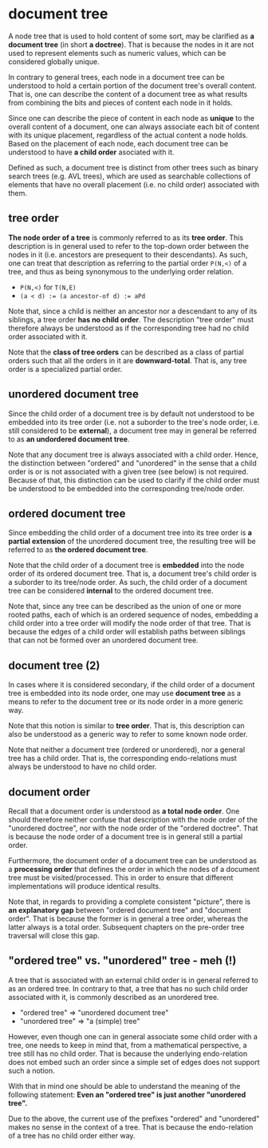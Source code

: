 
<!-- ======================================================================= -->
# document tree

A node tree that is used to hold content of some sort, may be clarified as
**a document tree** (in short **a doctree**). That is because the nodes in
it are not used to represent elements such as numeric values, which can be
considered globally unique.

In contrary to general trees, each node in a document tree can be understood
to hold a certain portion of the document tree's overall content. That is,
one can describe the content of a document tree as what results from
combining the bits and pieces of content each node in it holds.

Since one can describe the piece of content in each node as **unique** to the
overall content of a document, one can always associate each bit of content
with its unique placement, regardless of the actual content a node holds.
Based on the placement of each node, each document tree can be understood to
have **a child order** asociated with it.

Defined as such, a document tree is distinct from other trees such as binary
search trees (e.g. AVL trees), which are used as searchable collections of
elements that have no overall placement (i.e. no child order) associated with
them.

<!-- ======================================================================= -->
## tree order

**The node order of a tree** is commonly referred to as its **tree order**.
This description is in general used to refer to the top-down order between
the nodes in it (i.e. ancestors are presequent to their descendants). As such,
one can treat that description as referring to the partial order `P(N,<)` of
a tree, and thus as being synonymous to the underlying order relation.

* `P(N,<)` for `T(N,E)`
* `(a < d) := (a ancestor-of d) := aPd`

Note that, since a child is neither an ancestor nor a descendant to any of its
siblings, a tree order **has no child order**. The description "tree order"
must therefore always be understood as if the corresponding tree had no child
order associated with it.

Note that the **class of tree orders** can be described as a class of partial
orders such that all the orders in it are **downward-total**. That is, any
tree order is a specialized partial order.

<!-- ======================================================================= -->
## unordered document tree

Since the child order of a document tree is by default not understood to be
embedded into its tree order (i.e. not a suborder to the tree's node order,
i.e. still considered to be **external**), a document tree may in general
be referred to as **an undordered document tree**.

Note that any document tree is always associated with a child order. Hence,
the distinction between "ordered" and "unordered" in the sense that a child
order is or is not associated with a given tree (see below) is not required.
Because of that, this distinction can be used to clarify if the child order
must be understood to be embedded into the corresponding tree/node order.

<!-- ======================================================================= -->
## ordered document tree

Since embedding the child order of a document tree into its tree order is
**a partial extension** of the unordered document tree, the resulting tree
will be referred to as **the ordered document tree**.

Note that the child order of a document tree is **embedded** into the node
order of its ordered document tree. That is, a document tree's child order
is a suborder to its tree/node order. As such, the child order of a document
tree can be considered **internal** to the ordered document tree.

Note that, since any tree can be described as the union of one or more rooted
paths, each of which is an ordered sequence of nodes, embedding a child order
into a tree order will modify the node order of that tree. That is because the
edges of a child order will establish paths between siblings that can not be
formed over an unordered document tree.

<!-- ======================================================================= -->
## document tree (2)

In cases where it is considered secondary, if the child order of a document
tree is embedded into its node order, one may use **document tree** as a means
to refer to the document tree or its node order in a more generic way.

Note that this notion is similar to **tree order**. That is, this description
can also be understood as a generic way to refer to some known node order.

Note that neither a document tree (ordered or unordered), nor a general tree
has a child order. That is, the corresponding endo-relations must always be
understood to have no child order.

<!-- ======================================================================= -->
## document order

Recall that a document order is understood as **a total node order**. One
should therefore neither confuse that description with the node order of the
"unordered doctree", nor with the node order of the "ordered doctree". That
is because the node order of a document tree is in general still a partial
order.

Furthermore, the document order of a document tree can be understood as a
**processing order** that defines the order in which the nodes of a document
tree must be visited/processed. This in order to ensure that different
implementations will produce identical results.

Note that, in regards to providing a complete consistent "picture", there is
**an explanatory gap** between "ordered document tree" and "document order".
That is because the former is in general a tree order, whereas the latter
always is a total order. Subsequent chapters on the pre-order tree traversal
will close this gap.

<!-- ======================================================================= -->
## "ordered tree" vs. "unordered" tree - meh (!)

A tree that is associated with an external child order is in general referred
to as an ordered tree. In contrary to that, a tree that has no such child order
associated with it, is commonly described as an unordered tree.

* "ordered tree" => "unordered document tree"
* "unordered tree" => "a (simple) tree"

However, even though one can in general associate some child order with a tree,
one needs to keep in mind that, from a mathematical perspective, a tree still
has no child order. That is because the underlying endo-relation does not embed
such an order since a simple set of edges does not support such a notion.

With that in mind one should be able to understand the meaning of the following
statement: **Even an "ordered tree" is just another "unordered tree".**

Due to the above, the current use of the prefixes "ordered" and "unordered"
makes no sense in the context of a tree. That is because the endo-relation
of a tree has no child order either way.
